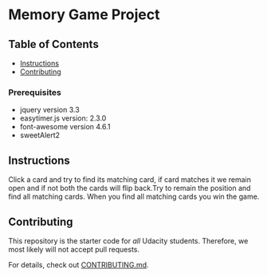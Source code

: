 # Memory Game Project

## Table of Contents

* [Instructions](#instructions)
* [Contributing](#contributing)

### Prerequisites

* jquery version 3.3
* easytimer.js version: 2.3.0
* font-awesome version 4.6.1
* sweetAlert2

## Instructions
Click a card and try to find its matching card, if card matches it we remain open and if not both the cards will flip back.Try to remain the position and find all matching cards.
When you find all matching cards you win the game.

## Contributing

This repository is the starter code for _all_ Udacity students. Therefore, we most likely will not accept pull requests.

For details, check out [CONTRIBUTING.md](CONTRIBUTING.md).
